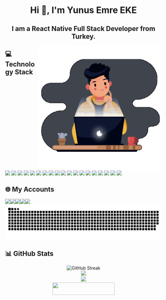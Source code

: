 <h1 align="center">Hi 👋, I'm Yunus Emre EKE</h1>
<h2 align="center">I am a React Native Full Stack Developer from Turkey.</h2>



<div align="right">
  <img align="right" alt="Coding" width="400" src="./coding.gif"/>
</div>

## 💻 Technology Stack
<div  align="left" style="display:inline-block;cursor:none;" onmouseover="this.style.cursor='none';" onmouseout="this.style.cursor='none';">
<a href="#"><img src="https://img.shields.io/badge/React_Native-20232A?style=for-the-badge&logo=react&logoColor=61DAFB"></a>
<a href="#"><img src="https://img.shields.io/badge/TypeScript-007ACC?style=for-the-badge&logo=typescript&logoColor=white"></a>
<a href="#"><img src="https://img.shields.io/badge/Swift-FA7343?style=for-the-badge&logo=swift&logoColor=white"></a>
<a href="#"><img src="https://img.shields.io/badge/VSCode-0078D4?style=for-the-badge&logo=visual%20studio%20code&logoColor=white"></a>
<a href="#"><img src="https://img.shields.io/badge/Xcode-007ACC?style=for-the-badge&logo=Xcode&logoColor=white"></a>
<a href="#"><img src="https://img.shields.io/badge/Android_Studio-3DDC84?style=for-the-badge&logo=android-studio&logoColor=white"></a>
<a href="#"><img src="https://img.shields.io/badge/firebase-ffca28?style=for-the-badge&logo=firebase&logoColor=black"></a>
<a href="#"><img src="https://img.shields.io/badge/Arduino_IDE-00979D?style=for-the-badge&logo=arduino&logoColor=white"></a>
<a href="#"><img src="https://img.shields.io/badge/Amazon_AWS-FF9900?style=for-the-badge&logo=amazonaws&logoColor=white"></a>
<a href="#"><img src="https://img.shields.io/badge/Cloudflare-F38020?style=for-the-badge&logo=Cloudflare&logoColor=white"></a>
<a href="#"><img src="https://img.shields.io/badge/Docker-2CA5E0?style=for-the-badge&logo=docker&logoColor=white"></a>
<a href="#"><img src="https://img.shields.io/badge/Nginx-009639?style=for-the-badge&logo=nginx&logoColor=white"></a>  
<a href="#"><img src="https://img.shields.io/badge/Node%20js-339933?style=for-the-badge&logo=nodedotjs&logoColor=white"></a>
<a href="#"><img src="https://img.shields.io/badge/Express%20js-000000?style=for-the-badge&logo=express&logoColor=white"></a>
<a href="#"><img src="https://img.shields.io/badge/Sequelize-52B0E7?style=for-the-badge&logo=Sequelize&logoColor=white"></a>
<a href="#"><img src="https://img.shields.io/badge/MySQL-005C84?style=for-the-badge&logo=mysql&logoColor=white"></a>
<a href="#"><img src="https://img.shields.io/badge/JWT-000000?style=for-the-badge&logo=JSON%20web%20tokens&logoColor=white"></a>
<a href="#"><img src="https://img.shields.io/badge/Laravel-FF2D20?style=for-the-badge&logo=laravel&logoColor=white"></a>
<a href="#" ><img src="https://img.shields.io/badge/Postman-FF6C37?style=for-the-badge&logo=Postman&logoColor=white"></a>
</div>
  



## 🌐 My Accounts
<div style="display:flex;">
<a target="_blank" rel="noopener noreferrer" href="https://www.instagram.com/yemreeke" ><img src="https://img.shields.io/badge/Instagram-E4405F?style=for-the-badge&logo=instagram&logoColor=white"></a>
<a href="https://www.linkedin.com/in/yemreeke/" target="_blank"><img src="https://img.shields.io/badge/LinkedIn-0077B5?style=for-the-badge&logo=linkedin&logoColor=white"></a>
<a href="https://www.yemreeke.com/" target="_blank"><img src="https://img.shields.io/badge/website-000000?style=for-the-badge&logo=About.me&logoColor=white"></a>
<a href="https://apps.apple.com/us/developer/yunus-emre-eke/id1713998736" target="_blank"><img src="https://img.shields.io/badge/App_Store-0D96F6?style=for-the-badge&logo=app-store&logoColor=white"></a>
<a href="https://play.google.com/store/apps/developer?id=Yunus+Emre+EKE" target="_blank"><img src="https://img.shields.io/badge/Google_Play-414141?style=for-the-badge&logo=google-play&logoColor=white"></a>
</div>
<picture>
  <source media="(prefers-color-scheme: dark)" srcset="https://github.com/yemreeke/yemreeke/blob/output/snake-dark.svg" />
  <source media="(prefers-color-scheme: light)" srcset="https://github.com/yemreeke/yemreeke/blob/output/snake.svg" />
  <img alt="github-snake" src="https://github.com/yemreeke/yemreeke/blob/output/snake.svg" />
</picture>


## 📊 GitHub Stats

<div align="center">
  <img  width="400" src="https://streak-stats.demolab.com?user=yemreeke&theme=dracula&date_format=n%2Fj%5B%2FY%5D&hide_border=false" alt="GitHub Streak" />
</div>
<div align="center">
  <img width="400" src="https://github-readme-stats.vercel.app/api/top-langs?username=yemreeke&locale=en&hide_title=false&layout=compact&card_width=320&langs_count=6&theme=dracula&hide_border=false" />
</div>
<div align="center">
  <img width="400" src="https://github-readme-stats.vercel.app/api/?username=yemreeke&show_icons=true&theme=dracula&include_all_commits=true" />
</div>
<div align="center">
  <img height="40" width="200" src="https://komarev.com/ghpvc/?username=yemreeke&color=FF5106" />
</div>
